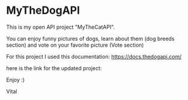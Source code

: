 # MyTheDogAPI

This is my open API project "MyTheCatAPI". 


You can enjoy funny pictures of dogs, learn about them (dog breeds section) and vote on your favorite picture (Vote section)

For this project I used this documentation: https://docs.thedogapi.com/

here is the link for the updated project: 

Enjoy :)

Vital

